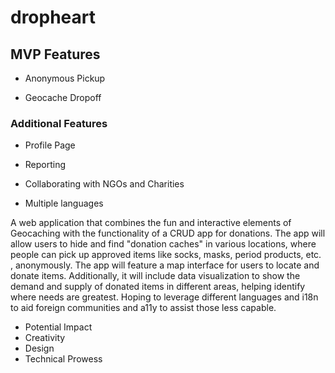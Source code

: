 # dropheart

## MVP Features

- Anonymous Pickup

- Geocache Dropoff

### Additional Features

- Profile Page

- Reporting

- Collaborating with NGOs and Charities

- Multiple languages

A web application that combines the fun and interactive elements of Geocaching with the functionality of a CRUD app for donations. 
The app will allow users to hide and find "donation caches" in various locations, 
where people can pick up approved items like socks, masks, period products, etc.
, anonymously. The app will feature a map interface for users to locate and donate items. 
Additionally, it will include data visualization to show the demand and supply of donated items in different areas, 
helping identify where needs are greatest. 
Hoping to leverage different languages and i18n to aid foreign communities and a11y to assist those less capable. 

- Potential Impact
- Creativity
- Design
- Technical Prowess
